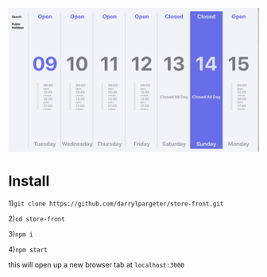 ![Store Front](imgs/store-front.png)

# Install
1)```git clone https://github.com/darrylpargeter/store-front.git```

2)```cd store-front```

3)```npm i```

4)```npm start```

this will open up a new browser tab at ```localhost:3000```
